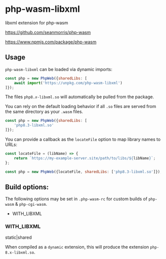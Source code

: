 # php-wasm-libxml

libxml extension for php-wasm

https://github.com/seanmorris/php-wasm

https://www.npmjs.com/package/php-wasm

## Usage

`php-wasm-libxml` can be loaded via dynamic imports:

```javascript
const php = new PhpWeb({sharedLibs: [
	await import('https://unpkg.com/php-wasm-libxml')
]});
```

The files `php8.𝑥-libxml.so` will automatically be pulled from the package.

You can rely on the default loading behavior if all `.so` files are served from the same directory as your `.wasm` files.

```javascript
const php = new PhpWeb({sharedLibs: [
	'php8.3-libxml.so'
]});
```

You can provide a callback as the `locateFile` option to map library names to URLs:

```javascript
const locateFile = (libName) => {
	return `https://my-example-server.site/path/to/libs/${libName}`;
};

const php = new PhpWeb({locateFile, sharedLibs: ['php8.3-libxml.so']});
```

## Build options:

The following options may be set in `.php-wasm-rc` for custom builds of `php-wasm` & `php-cgi-wasm`.

* WITH_LIBXML

### WITH_LIBXML

static|shared

When compiled as a `dynamic` extension, this will produce the extension `php-8.x-libxml.so`.
